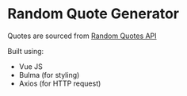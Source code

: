 # Random Quote Generator

Quotes are sourced from [Random Quotes API](https://talaikis.com/random_quotes_api/)

Built using:

- Vue JS
- Bulma (for styling)
- Axios (for HTTP request)
